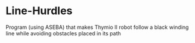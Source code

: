 # Line-Hurdles
Program (using ASEBA) that makes Thymio II robot  follow a black winding line while avoiding obstacles placed in its path
